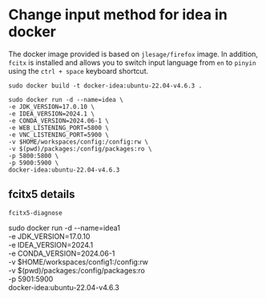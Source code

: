 # Change input method for idea in docker

The docker image provided is based on `jlesage/firefox` image. In addition, `fcitx` is installed and allows you to switch input language from `en` to `pinyin` using the `ctrl + space` keyboard shortcut.

```shell
sudo docker build -t docker-idea:ubuntu-22.04-v4.6.3 .

sudo docker run -d --name=idea \
-e JDK_VERSION=17.0.10 \
-e IDEA_VERSION=2024.1 \
-e CONDA_VERSION=2024.06-1 \
-e WEB_LISTENING_PORT=5800 \
-e VNC_LISTENING_PORT=5900 \
-v $HOME/workspaces/config:/config:rw \
-v $(pwd)/packages:/config/packages:ro \
-p 5800:5800 \
-p 5900:5900 \
docker-idea:ubuntu-22.04-v4.6.3
```

## fcitx5 details
``` shell
fcitx5-diagnose
```

sudo docker run -d --name=idea1 \
-e JDK_VERSION=17.0.10 \
-e IDEA_VERSION=2024.1 \
-e CONDA_VERSION=2024.06-1 \
-v $HOME/workspaces/config1:/config:rw \
-v $(pwd)/packages:/config/packages:ro \
-p 5901:5900 \
docker-idea:ubuntu-22.04-v4.6.3